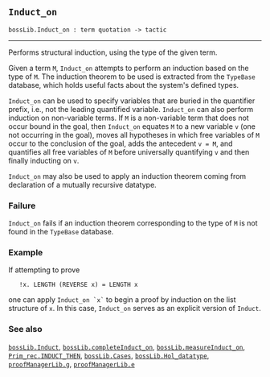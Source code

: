## `Induct_on`

``` hol4
bossLib.Induct_on : term quotation -> tactic
```

------------------------------------------------------------------------

Performs structural induction, using the type of the given term.

Given a term `M`, `Induct_on` attempts to perform an induction based on
the type of `M`. The induction theorem to be used is extracted from the
`TypeBase` database, which holds useful facts about the system's defined
types.

`Induct_on` can be used to specify variables that are buried in the
quantifier prefix, i.e., not the leading quantified variable.
`Induct_on` can also perform induction on non-variable terms. If `M` is
a non-variable term that does not occur bound in the goal, then
`Induct_on` equates `M` to a new variable `v` (one not occurring in the
goal), moves all hypotheses in which free variables of `M` occur to the
conclusion of the goal, adds the antecedent `v = M`, and quantifies all
free variables of `M` before universally quantifying `v` and then
finally inducting on `v`.

`Induct_on` may also be used to apply an induction theorem coming from
declaration of a mutually recursive datatype.

### Failure

`Induct_on` fails if an induction theorem corresponding to the type of
`M` is not found in the `TypeBase` database.

### Example

If attempting to prove

``` hol4
   !x. LENGTH (REVERSE x) = LENGTH x
```

one can apply `` Induct_on `x` `` to begin a proof by induction on the
list structure of `x`. In this case, `Induct_on` serves as an explicit
version of `Induct`.

### See also

[`bossLib.Induct`](#bossLib.Induct),
[`bossLib.completeInduct_on`](#bossLib.completeInduct_on),
[`bossLib.measureInduct_on`](#bossLib.measureInduct_on),
[`Prim_rec.INDUCT_THEN`](#Prim_rec.INDUCT_THEN),
[`bossLib.Cases`](#bossLib.Cases),
[`bossLib.Hol_datatype`](#bossLib.Hol_datatype),
[`proofManagerLib.g`](#proofManagerLib.g),
[`proofManagerLib.e`](#proofManagerLib.e)
